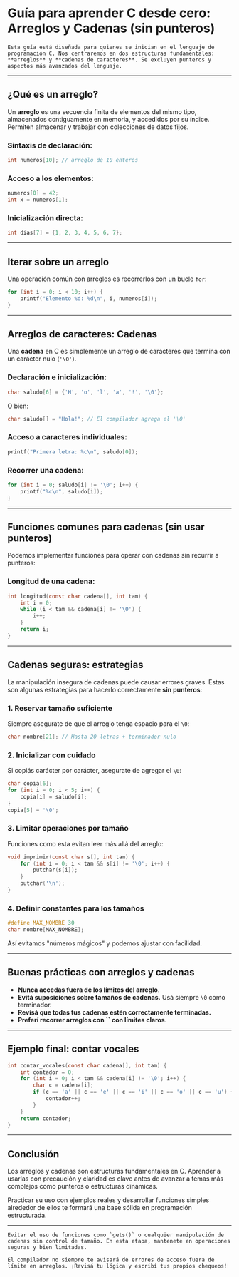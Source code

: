 # Guía para aprender C desde cero: Arreglos y Cadenas (sin punteros)

```{note}
Esta guía está diseñada para quienes se inician en el lenguaje de programación C. Nos centraremos en dos estructuras fundamentales: **arreglos** y **cadenas de caracteres**. Se excluyen punteros y aspectos más avanzados del lenguaje.
```

---

## ¿Qué es un arreglo?

Un **arreglo** es una secuencia finita de elementos del mismo tipo, almacenados contiguamente en memoria, y accedidos por su índice. Permiten almacenar y trabajar con colecciones de datos fijos.

### Sintaxis de declaración:

```c
int numeros[10]; // arreglo de 10 enteros
```

### Acceso a los elementos:

```c
numeros[0] = 42;
int x = numeros[1];
```

### Inicialización directa:

```c
int dias[7] = {1, 2, 3, 4, 5, 6, 7};
```

---

## Iterar sobre un arreglo

Una operación común con arreglos es recorrerlos con un bucle `for`:

```c
for (int i = 0; i < 10; i++) {
    printf("Elemento %d: %d\n", i, numeros[i]);
}
```

---

## Arreglos de caracteres: Cadenas

Una **cadena** en C es simplemente un arreglo de caracteres que termina con un carácter nulo (`'\0'`).

### Declaración e inicialización:

```c
char saludo[6] = {'H', 'o', 'l', 'a', '!', '\0'};
```

O bien:

```c
char saludo[] = "Hola!"; // El compilador agrega el '\0'
```

### Acceso a caracteres individuales:

```c
printf("Primera letra: %c\n", saludo[0]);
```

### Recorrer una cadena:

```c
for (int i = 0; saludo[i] != '\0'; i++) {
    printf("%c\n", saludo[i]);
}
```

---

## Funciones comunes para cadenas (sin usar punteros)

Podemos implementar funciones para operar con cadenas sin recurrir a punteros:

### Longitud de una cadena:

```c
int longitud(const char cadena[], int tam) {
    int i = 0;
    while (i < tam && cadena[i] != '\0') {
        i++;
    }
    return i;
}
```

---

## Cadenas seguras: estrategias

La manipulación insegura de cadenas puede causar errores graves. Estas son algunas estrategias para hacerlo correctamente **sin punteros**:

### 1. Reservar tamaño suficiente

Siempre asegurate de que el arreglo tenga espacio para el `\0`:

```c
char nombre[21]; // Hasta 20 letras + terminador nulo
```

### 2. Inicializar con cuidado

Si copiás carácter por carácter, asegurate de agregar el `\0`:

```c
char copia[6];
for (int i = 0; i < 5; i++) {
    copia[i] = saludo[i];
}
copia[5] = '\0';
```

### 3. Limitar operaciones por tamaño

Funciones como esta evitan leer más allá del arreglo:

```c
void imprimir(const char s[], int tam) {
    for (int i = 0; i < tam && s[i] != '\0'; i++) {
        putchar(s[i]);
    }
    putchar('\n');
}
```

### 4. Definir constantes para los tamaños

```c
#define MAX_NOMBRE 30
char nombre[MAX_NOMBRE];
```

Así evitamos "números mágicos" y podemos ajustar con facilidad.

---

## Buenas prácticas con arreglos y cadenas

- **Nunca accedas fuera de los límites del arreglo**.
- **Evitá suposiciones sobre tamaños de cadenas.** Usá siempre `\0` como terminador.
- **Revisá que todas tus cadenas estén correctamente terminadas.**
- **Preferí recorrer arreglos con **``** con límites claros.**

---

## Ejemplo final: contar vocales

```c
int contar_vocales(const char cadena[], int tam) {
    int contador = 0;
    for (int i = 0; i < tam && cadena[i] != '\0'; i++) {
        char c = cadena[i];
        if (c == 'a' || c == 'e' || c == 'i' || c == 'o' || c == 'u') {
            contador++;
        }
    }
    return contador;
}
```

---

## Conclusión

Los arreglos y cadenas son estructuras fundamentales en C. Aprender a usarlas con precaución y claridad es clave antes de avanzar a temas más complejos como punteros o estructuras dinámicas.

Practicar su uso con ejemplos reales y desarrollar funciones simples alrededor de ellos te formará una base sólida en programación estructurada.

---

```{warning}
Evitar el uso de funciones como `gets()` o cualquier manipulación de cadenas sin control de tamaño. En esta etapa, mantenete en operaciones seguras y bien limitadas.
```

```{tip}
El compilador no siempre te avisará de errores de acceso fuera de límite en arreglos. ¡Revisá tu lógica y escribí tus propios chequeos!
```

